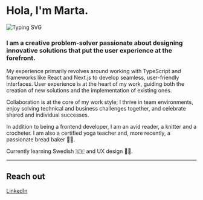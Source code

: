 <div>
 <h1>Hola, I'm Marta. </h1>
 <img src="https://readme-typing-svg.herokuapp.com?font=Fira+Code&pause=1000&vCenter=true&random=false&width=600&lines=Front-end+developer" alt="Typing SVG" />
 <h3>I am a creative problem-solver passionate about designing innovative solutions that put the user experience at the forefront.</h3>
</div>

<div>
  <p>My experience primarily revolves around working with TypeScript and frameworks like React and Next.js to develop seamless, user-friendly interfaces. User experience is at the heart of my work, guiding both the creation of new solutions and the implementation of existing ones.</p>
  <p>Collaboration is at the core of my work style; I thrive in team environments, enjoy solving technical and business challenges together, and celebrate shared and individual successes.</p>
  <p>In addition to being a frontend developer, I am an avid reader, a knitter and a crocheter. I am also a certified yoga teacher and, more recently, a passionate bread baker 👩‍🍳.</p>
  <p>Currently learning Swedish 🇸🇪 and UX design 👩‍💻.</p>
</div>

---

## Reach out

<p><a href='https://www.linkedin.com/in/martagilabertgu'>LinkedIn</a></p>


